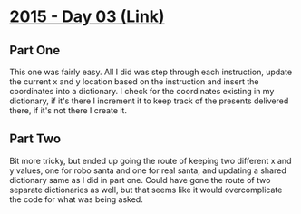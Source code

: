 # [2015 - Day 03 (Link)](https://adventofcode.com/2015/day/3)

## Part One
This one was fairly easy. All I did was step through each instruction, update the current x and y location based on the instruction and insert the coordinates into a dictionary. I check for the coordinates existing in my dictionary, if it's there I increment it to keep track of the presents delivered there, if it's not there I create it.

## Part Two
Bit more tricky, but ended up going the route of keeping two different x and y values, one for robo santa and one for real santa, and updating a shared dictionary same as I did in part one. Could have gone the route of two separate dictionaries as well, but that seems like it would overcomplicate the code for what was being asked.